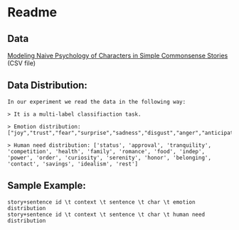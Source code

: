 # Readme

## Data 
[Modeling Naive Psychology of Characters in Simple Commonsense Stories](https://uwnlp.github.io/storycommonsense/)
(CSV file)

## Data Distribution:
~~~
In our experiment we read the data in the following way: 

> It is a multi-label classifiaction task. 

> Emotion distribution: ["joy","trust","fear","surprise","sadness","disgust","anger","anticipation"]

> Human need distribution: ['status', 'approval', 'tranquility', 'competition', 'health', 'family', 'romance', 'food', 'indep', 'power', 'order', 'curiosity', 'serenity', 'honor', 'belonging', 'contact', 'savings', 'idealism', 'rest']

~~~

## Sample Example: 
~~~~
story+sentence id \t context \t sentence \t char \t emotion distribution 
story+sentence id \t context \t sentence \t char \t human need distribution 
~~~~

